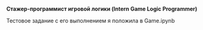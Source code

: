 **Стажер-программист игровой логики (Intern Game Logic Programmer)**

Тестовое задание с его выполнением я положила в Game.ipynb 
